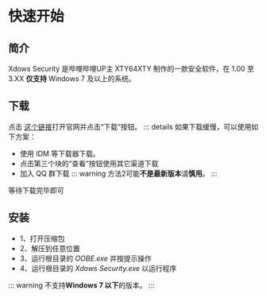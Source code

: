 # 快速开始

## 简介

Xdows Security 是哔哩哔哩UP主 XTY64XTY 制作的一款安全软件，在 1.00 至 3.XX **仅支持** Windows 7 及以上的系统。

## 下载

点击 [这个链接][download]打开官网并点击“下载”按钮。
::: details
如果下载缓慢，可以使用如下方案：

 - 使用 IDM 等下载器下载。
 - 点击第三个块的“查看”按钮使用其它渠道下载
 - 加入 QQ 群下载
::: warning
方法2可能**不是最新版本**请**慎用**。
:::

等待下载完毕即可

## 安装

 - 1、打开压缩包
 - 2、解压到任意位置
 - 3、运行根目录的 *OOBE.exe* 并按提示操作
 - 4、运行根目录的 *Xdows Security.exe* 以运行程序

::: warning
不支持**Windows 7 以下**的版本。
:::

[download]: https://xty64xty12345.github.io/xdows安全/download.html
